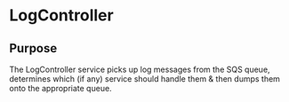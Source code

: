 # LogController

## Purpose

The LogController service picks up log messages from the SQS queue, determines which (if any) service should handle them & then dumps them onto the appropriate queue.
